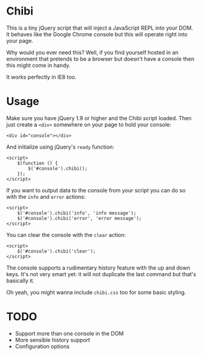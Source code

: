 Chibi
=====
This is a tiny jQuery script that will inject a JavaScript REPL into
your DOM. It behaves like the Google Chrome console but this will operate
right into your page. 

Why would you ever need this? Well, if you find yourself hosted in an 
environment that pretends to be a browser but doesn't have a console then
this might come in handy.

It works perfectly in IE8 too.

Usage
=====
Make sure you have jQuery 1.9 or higher and the Chibi script loaded. Then just
create a `<div>` somewhere on your page to hold your console:

    <div id="console"></div>

And initialize using jQuery's `ready` function:

    <script>
        $(function () {
            $('#console').chibi();
        });
    </script>

If you want to output data to the console from your script you can do so
with the `info` and `error` actions:

    <script>
        $('#console').chibi('info', 'info message');
        $('#console').chibi('error', 'error message');
    </script>

You can clear the console with the `clear` action:

    <script>
        $('#console').chibi('clear');
    </script>

The console supports a rudimentary history feature with the up and down keys.
It's not very smart yet: it will not duplicate the last command but that's basically it.

Oh yeah, you might wanna include `chibi.css` too for some basic styling.

TODO
====
* Support more than one console in the DOM
* More sensible history support
* Configuration options